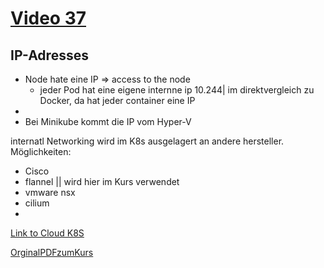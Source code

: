 # [Video 37](https://www.udemy.com/course/learn-kubernetes/learn/lecture/9723254#overview)


## IP-Adresses

* Node hate eine IP => access to the node
  * jeder Pod hat eine eigene internne ip 10.244| im direktvergleich zu Docker, da hat jeder container eine IP 
* 
* Bei Minikube kommt die IP vom Hyper-V

internatl Networking wird im K8s ausgelagert an andere hersteller.
Möglichkeiten:
* Cisco
* flannel || wird hier im Kurs verwendet
* vmware nsx
* cilium
* 

    

[Link to Cloud K8S](http://www.yamllint.com/)

[OrginalPDFzumKurs](./original.pdf)
<!--![BeispielImages](./img/1.png)-->